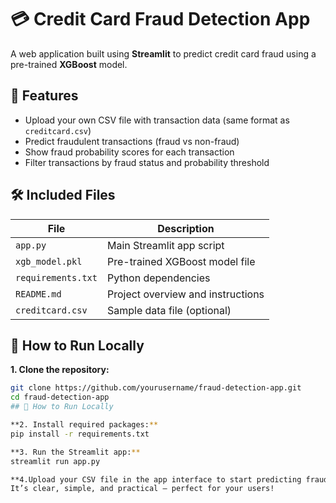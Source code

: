 # 💳 Credit Card Fraud Detection App

A web application built using **Streamlit** to predict credit card fraud using a pre-trained **XGBoost** model.


## 🚀 Features

- Upload your own CSV file with transaction data (same format as `creditcard.csv`)
- Predict fraudulent transactions (fraud vs non-fraud)
- Show fraud probability scores for each transaction
- Filter transactions by fraud status and probability threshold


## 🛠️ Included Files

| File               | Description                       |
|--------------------|---------------------------------|
| `app.py`           | Main Streamlit app script        |
| `xgb_model.pkl`    | Pre-trained XGBoost model file   |
| `requirements.txt` | Python dependencies              |
| `README.md`        | Project overview and instructions|
| `creditcard.csv`   | Sample data file (optional)      |



## 📂 How to Run Locally

**1. Clone the repository:**

   ```bash
   git clone https://github.com/yourusername/fraud-detection-app.git
   cd fraud-detection-app
## 📂 How to Run Locally

**2. Install required packages:**
pip install -r requirements.txt

**3. Run the Streamlit app:**
streamlit run app.py

**4.Upload your CSV file in the app interface to start predicting frauds!**
It’s clear, simple, and practical — perfect for your users!
